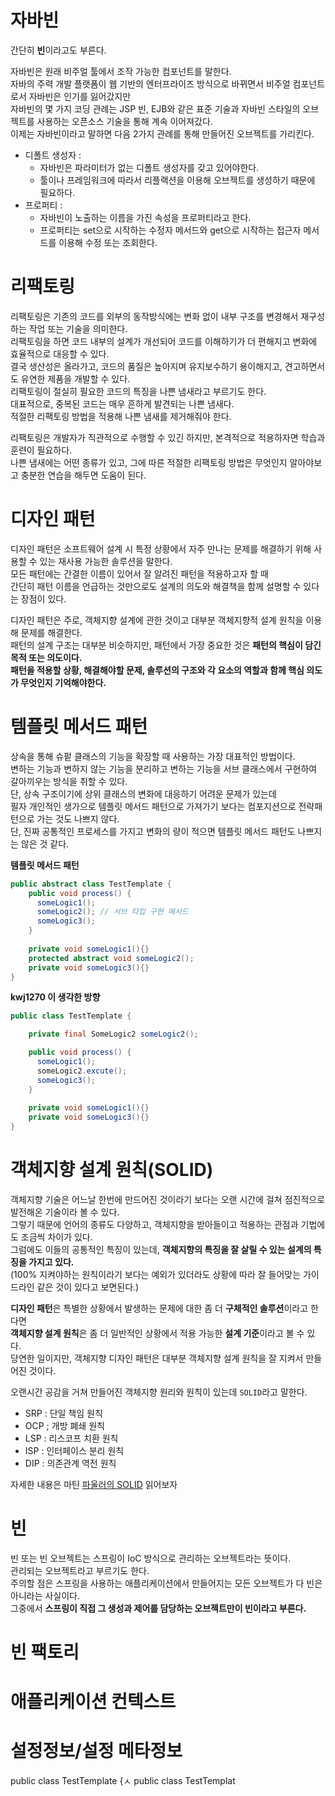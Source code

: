 # 자바빈 
 
간단히 **빈**이라고도 부른다.    
  
자바빈은 원래 비주얼 툴에서 조작 가능한 컴포넌트를 말한다.  
자바의 주력 개발 플랫폼이 웹 기반의 엔터프라이즈 방식으로 바뀌면서 비주얼 컴포넌트로서 자바빈은 인기를 잃어갔지만     
자바빈의 몇 가지 코딩 관례는 JSP 빈, EJB와 같은 표준 기술과 자바빈 스타일의 오브젝트를 사용하는 오픈소스 기술을 통해 계속 이어져갔다.   
이제는 자바빈이라고 말하면 다음 2가지 관례를 통해 만들어진 오브젝트를 가리킨다.    

* 디폴트 생성자 :  
    * 자바빈은 파라미터가 없는 디폴트 생성자를 갖고 있어야한다.    
    * 툴이나 프레임워크에 따라서 리플랙션을 이용해 오브젝트를 생성하기 때문에 필요하다.     
* 프로퍼티 : 
    * 자바빈이 노출하는 이름을 가진 속성을 프로퍼티라고 한다.  
    * 프로퍼티는 set으로 시작하는 수정자 메서드와 get으로 시작하는 접근자 메서드를 이용해 수정 또는 조회한다.     
 
# 리팩토링   
리팩토링은 기존의 코드를 외부의 동작방식에는 변화 없이 내부 구조를 변경해서 재구성하는 작업 또는 기술을 의미한다.      
리팩토링을 하면 코드 내부의 설계가 개선되어 코드를 이해하기가 더 편해지고 변화에 효율적으로 대응할 수 있다.         
결국 생산성은 올라가고, 코드의 품질은 높아지며 유지보수하기 용이해지고, 견고하면서도 유연한 제품을 개발할 수 있다.     
리팩토링이 절실히 필요한 코드의 특징을 나쁜 냄새라고 부르기도 한다.     
대표적으로, 중복된 코드는 매우 흔하게 발견되는 나쁜 냄새다.      
적절한 리팩토링 방법을 적용해 나쁜 냄새를 제거해줘야 한다.    
 
리팩토링은 개발자가 직관적으로 수행할 수 있긴 하지만, 본격적으로 적용하자면 학습과 훈련이 필요하다.       
나쁜 냄새에는 어떤 종류가 있고, 그에 따른 적절한 리팩토링 방법은 무엇인지 알아야보고 충분한 연습을 해두면 도움이 된다.   

# 디자인 패턴 

디자인 패턴은 소프트웨어 설계 시 특정 상황에서 자주 만나는 문제를 해결하기 위해 사용할 수 있는 재사용 가능한 솔루션을 말한다.     
모든 패턴에는 간결한 이름이 있어서 잘 알려진 패턴을 적용하고자 할 때     
간단히 패턴 이름을 언급하는 것만으로도 설계의 의도와 해결책을 함께 설명할 수 있다는 장점이 있다.   
  
디자인 패턴은 주로, 객체지향 설계에 관한 것이고 대부분 객체지향적 설계 원칙을 이용해 문제를 해결한다.      
패턴의 설계 구조는 대부분 비슷하지만, 패턴에서 가장 중요한 것은 **패턴의 핵심이 담긴 목적 또는 의도이다.**    
**패턴을 적용할 상황, 해결해야할 문제, 솔루션의 구조와 각 요소의 역할과 함께 핵심 의도가 무엇인지 기억해야한다.**     

# 템플릿 메서드 패턴 
   
상속을 통해 슈펕 클래스의 기능을 확장할 때 사용하는 가장 대표적인 방법이다.     
변하는 기능과 변하지 않는 기능을 분리하고 변하는 기능을 서브 클래스에서 구현하여 갈아끼우는 방식을 취할 수 있다.    
단, 상속 구조이기에 상위 클래스의 변화에 대응하기 어려운 문제가 있는데   
필자 개인적인 생가으로 템플릿 메서드 패턴으로 가져가기 보다는 컴포지션으로 전략패턴으로 가는 것도 나쁘지 않다.     
단, 진짜 공통적인 프로세스를 가지고 변화의 량이 적으면 템플릿 메서드 패턴도 나쁘지는 않은 것 같다.    

**템플릿 메서드 패턴**
```java
public abstract class TestTemplate {
    public void process() {
      someLogic1();   
      someLogic2(); // 서브 타입 구현 메서드 
      someLogic3();   
    }
    
    private void someLogic1(){}  
    protected abstract void someLogic2();
    private void someLogic3(){} 
}
```

**kwj1270 이 생각한 방향**
```java
public class TestTemplate {

    private final SomeLogic2 someLogic2();

    public void process() {
      someLogic1();   
      someLogic2.excute(); 
      someLogic3();   
    }
    
    private void someLogic1(){}  
    private void someLogic3(){} 
}
```

# 객체지향 설계 원칙(SOLID)  
 
객체지향 기술은 어느날 한번에 만드어진 것이라기 보다는 오랜 시간에 걸쳐 점진적으로 발전해온 기술이라 볼 수 있다.    
그렇기 때문에 언어의 종류도 다양하고, 객체지향을 받아들이고 적용하는 관점과 기법에도 조금씩 차이가 있다.      
그럼에도 이들의 공통적인 특징이 있는데, **객체지향의 특징을 잘 살릴 수 있는 설계의 특징을 가지고 있다.**      
(100% 지켜야하는 원칙이라기 보다는 예외가 있더라도 상황에 따라 잘 들어맞는 가이드라인 같은 것이 있다고 보면된다.)     


**디자인 패턴**은 특별한 상황에서 발생하는 문제에 대한 좀 더 **구체적인 솔루션**이라고 한다면        
**객체지향 설계 원칙**은 좀 더 일반적인 상황에서 적용 가능한 **설계 기준**이라고 볼 수 있다.        
당연한 일이지만, 객체지향 디자인 패턴은 대부분 객체지향 설계 원칙을 잘 지켜서 만들어진 것이다.   

오랜시간 공감을 거쳐 만들어진 객체지향 원리와 원칙이 있는데 `SOLID`라고 말한다.   
 
* SRP : 단일 책임 원칙    
* OCP ; 개방 폐쇄 원칙  
* LSP : 리스코프 치환 원칙   
* ISP : 인터페이스 분리 원칙  
* DIP : 의존관계 역전 원칙   
 
자세한 내용은 마틴 [파울러의 SOLID](http://butunclebob.com/ArticleS.UncleBob.PrinciplesOfOod) 읽어보자 

# 빈 

빈 또는 빈 오브젝트는 스프링이 IoC 방식으로 관리하는 오브젝트라는 뜻이다.     
관리되는 오브젝트라고 부르기도 한다.       
주의할 점은 스프링을 사용하는 애플리케이션에서 만들어지는 모든 오브젝트가 다 빈은 아니라는 사실이다.    
그중에서 **스프링이 직접 그 생성과 제어를 담당하는 오브젝트만이 빈이라고 부른다.**   

# 빈 팩토리 

# 애플리케이션 컨텍스트 
# 설정정보/설정 메타정보 







public class TestTemplate {ㅅ
public class TestTemplat
